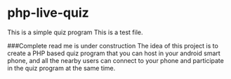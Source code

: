 # php-live-quiz
This is a simple quiz program
This is a test file. 

###Complete read me is under construction
The idea of this project is to create a PHP based quiz program that you can host in your android smart phone, and all the nearby users can connect to your phone and participate in the quiz program at the same time. 

